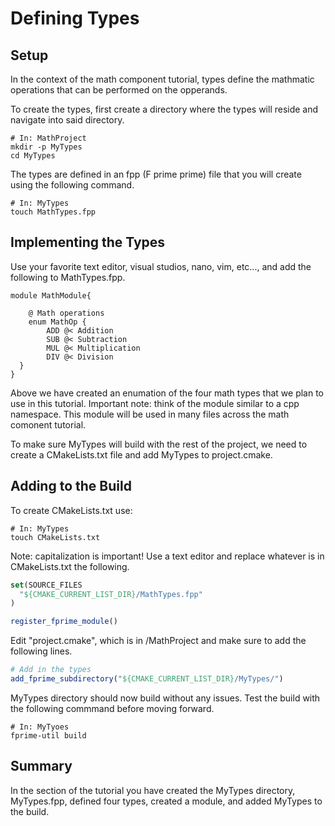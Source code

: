 # Defining Types 

## Setup

In the context of the math component tutorial, types define the mathmatic operations that can be performed on the opperands.

To create the types, first create a directory where the types will reside and navigate into said directory. 

```shell
# In: MathProject 
mkdir -p MyTypes 
cd MyTypes
``` 

The types are defined in an fpp (F prime prime) file that you will create using the following command.

```shell 
# In: MyTypes
touch MathTypes.fpp
```

## Implementing the Types 

Use your favorite text editor, visual studios, nano, vim, etc..., and add the following to MathTypes.fpp.

```
module MathModule{ 

    @ Math operations
    enum MathOp {
        ADD @< Addition
        SUB @< Subtraction
        MUL @< Multiplication
        DIV @< Division
  }
}
```
Above we have created an enumation of the four math types that we plan to use in this tutorial. Important note: think of the module similar to a cpp namespace. This module will be used in many files across the math comonent tutorial.

To make sure MyTypes will build with the rest of the project, we need to create a CMakeLists.txt file and add MyTypes to project.cmake. 

## Adding to the Build 

To create CMakeLists.txt use:

```shell 
# In: MyTypes
touch CMakeLists.txt 
```

Note: capitalization is important! Use a text editor and replace whatever is in CMakeLists.txt the following.

```cmake 
set(SOURCE_FILES
  "${CMAKE_CURRENT_LIST_DIR}/MathTypes.fpp"
)

register_fprime_module()
```

Edit "project.cmake", which is in /MathProject and make sure to add the following lines. 

```cmake 
# Add in the types 
add_fprime_subdirectory("${CMAKE_CURRENT_LIST_DIR}/MyTypes/")
```

MyTypes directory should now build without any issues. Test the build with the following commmand before moving forward.

```shell 
# In: MyTyoes 
fprime-util build 
```

## Summary 
In the section of the tutorial you have created the MyTypes directory, MyTypes.fpp, defined four types, created a module, and added MyTypes to the build. 